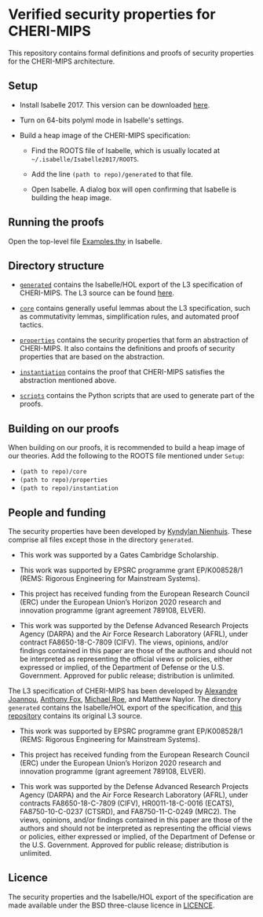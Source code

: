# Verified security properties for CHERI-MIPS

This repository contains formal definitions and proofs of security properties for the CHERI-MIPS architecture.

## Setup

- Install Isabelle 2017. This version can be downloaded [here](https://isabelle.in.tum.de/website-Isabelle2017/index.html).

- Turn on 64-bits polyml mode in Isabelle's settings.

- Build a heap image of the CHERI-MIPS specification:

  - Find the ROOTS file of Isabelle, which is usually located at `~/.isabelle/Isabelle2017/ROOTS`.

  - Add the line `(path to repo)/generated` to that file.

  - Open Isabelle. A dialog box will open confirming that Isabelle is building the heap image.

## Running the proofs

Open the top-level file [Examples.thy](properties/Examples.thy) in Isabelle.

## Directory structure

- [`generated`](generated/) contains the Isabelle/HOL export of the L3 specification of CHERI-MIPS. The L3 source can be found [here](https://github.com/acjf3/l3mips).

- [`core`](core/) contains generally useful lemmas about the L3 specification, such as commutativity lemmas, simplification rules, and automated proof tactics.

- [`properties`](properties/) contains the security properties that form an abstraction of CHERI-MIPS. It also contains the definitions and proofs of security properties that are based on the abstraction.

- [`instantiation`](instantiation/) contains the proof that CHERI-MIPS satisfies the abstraction mentioned above.

- [`scripts`](scripts/) contains the Python scripts that are used to generate part of the proofs.

## Building on our proofs

When building on our proofs, it is recommended to build a heap image of our theories. Add the following to the ROOTS file mentioned under `Setup`:

- `(path to repo)/core`
- `(path to repo)/properties`
- `(path to repo)/instantiation`

## People and funding

The security properties have been developed by [Kyndylan Nienhuis](https://www.cl.cam.ac.uk/~kn307/). These comprise all files except those in the directory `generated`.

- This work was supported by a Gates Cambridge Scholarship.

- This work was supported by EPSRC programme grant EP/K008528/1 (REMS: Rigorous Engineering for Mainstream Systems).

- This project has received funding from the European Research Council (ERC) under the European Union’s Horizon 2020 research and innovation programme (grant agreement 789108, ELVER).

- This work was supported by the Defense Advanced Research Projects Agency (DARPA) and the Air Force Research Laboratory (AFRL), under contract FA8650-18-C-7809 (CIFV). The views, opinions, and/or findings contained in this paper are those of the authors and should not be interpreted as representing the official views or policies, either expressed or implied, of the Department of Defense or the U.S. Government. Approved for public release; distribution is unlimited.

The L3 specification of CHERI-MIPS has been developed by [Alexandre Joannou](https://www.cl.cam.ac.uk/~aj443/), [Anthony Fox](https://acjf3.github.io/), [Michael Roe](https://www.cst.cam.ac.uk/people/mr101), and Matthew Naylor. The directory `generated` contains the Isabelle/HOL export of the specification, and [this repository](https://github.com/acjf3/l3mips) contains its original L3 source.

- This work was supported by EPSRC programme grant EP/K008528/1 (REMS: Rigorous Engineering for Mainstream Systems).

- This project has received funding from the European Research Council (ERC) under the European Union’s Horizon 2020 research and innovation programme (grant agreement 789108, ELVER).

- This work was supported by the Defense Advanced Research Projects Agency (DARPA) and the Air Force Research Laboratory (AFRL), under contracts FA8650-18-C-7809 (CIFV), HR0011-18-C-0016 (ECATS), FA8750-10-C-0237 (CTSRD), and FA8750-11-C-0249 (MRC2). The views, opinions, and/or findings contained in this paper are those of the authors and should not be interpreted as representing the official views or policies, either expressed or implied, of the Department of Defense or the U.S. Government. Approved for public release; distribution is unlimited.

## Licence

The security properties and the Isabelle/HOL export of the specification are made available under the BSD three-clause licence in [LICENCE](LICENCE).
